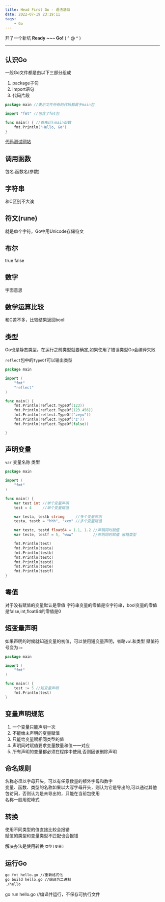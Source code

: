 ```yaml
---
title: Head First Go - 语法基础
date: 2022-07-19 23:19:11
tags:
    - Go
---
```


开了一个新坑 **Ready ~~~ Go!** ( ^ @ ^ )
***

## 认识Go
一般Go文件都是由以下三部分组成
1. package子句
2. import语句
3. 代码片段


```go
package main //表示文件所有的代码都属于main包

import "fmt" //包含了fmt包

func main() { //首先运行main函数
	fmt.Println("Hello, Go")
}
```

[代码测试网站](https://go.dev/play/)

## 调用函数
包名.函数名(参数)
## 字符串
和C区别不大诶
## 符文(rune)
就是单个字符，Go中用Unicode存储符文
## 布尔
true false
## 数字
字面意思
## 数学运算比较 
和C差不多，比较结果返回bool
## 类型
Go也是静态类型，在运行之前类型就要确定,如果使用了错误类型Go会编译失败

`reflect`包中的`TypeOf`可以输出类型

```go
package main

import (
	"fmt"
	"reflect"
)

func main() {
	fmt.Println(reflect.TypeOf(123))
	fmt.Println(reflect.TypeOf(123.456))
	fmt.Println(reflect.TypeOf("zeyu"))
	fmt.Println(reflect.TypeOf('z'))
	fmt.Println(reflect.TypeOf(false))

}
```

## 声明变量
`var` 变量名称 类型
```go
package main

import (
	"fmt"
)

func main() {
	var test int //单个变量声明
	test = 4     //单个变量赋值

	var testa, testb string     //多个变量声明
	testa, testb = "hhh", "xxx" //多个变量赋值

	var testc, testd float64 = 1.1, 1.2 //声明同时赋值
	var teste, testf = 5, "www"         //声明同时赋值 省略类型

	fmt.Println(test)
	fmt.Println(testa)
	fmt.Println(testb)
	fmt.Println(testc)
	fmt.Println(testd)
	fmt.Println(teste)
	fmt.Println(testf)
}
```

## 零值
对于没有赋值的变量默认是零值
字符串变量的零值是空字符串，bool变量的零值是false,int,float64的零值是0

## 短变量声明
如果声明的时候就知道变量的初值，可以使用短变量声明，省略`val`和类型 赋值符号变为`:=`

```go
package main

import (
	"fmt"
)

func main() {
	test := 5 //短变量声明
	fmt.Println(test)
}
```

## 变量声明规范
1. 一个变量只能声明一次
2. 不能给未声明的变量赋值
3. 只能给变量赋相同类型的值
4. 声明同时赋值要求变量数量和值一一对应
5. 所有声明的变量都必须在程序中使用,否则因该删除声明

## 命名规则
名称必须以字母开头，可以有任意数量的额外字母和数字  
变量、函数、类型的名称如果以大写字母开头，则认为它是导出的,可以通过其他包访问，否则认为是未导出的，只能在当前包使用  
名称一般用驼峰式  

## 转换
使用不同类型的值直接比较会报错  
赋值的类型和变量类型不匹配也会报错  

解决办法是使用转换  `类型(变量)`

## 运行Go
```bash
go fmt hello.go //重新格式化 
go build hello.go //编译为二进制
./hello
```

go run hello.go //编译并运行，不保存可执行文件